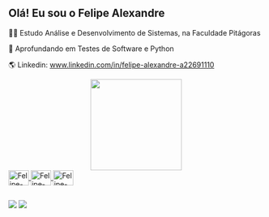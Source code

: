 ##  Olá! Eu sou o Felipe Alexandre


🧑‍💻 Estudo Análise e Desenvolvimento de Sistemas, na Faculdade Pitágoras

🚀 Aprofundando em Testes de Software e Python

🌎 Linkedin: www.linkedin.com/in/felipe-alexandre-a22691110






<div align="center">
  <a href="https://www.linkedin.com/in/felipe-alexandre-a22691110/">
  <img height="180em" src="https://github-readme-stats.vercel.app/api?username=felipealex11&show_icons=true&theme=dark&include_all_commits=true&count_private=true"/>
  
</div>
  <link rel="stylesheet" href="https://cdn.jsdelivr.net/gh/devicons/devicon@v2.14.0/devicon.min.css">
   <img align="center" alt="Felipe-Python" height="30" width="40" src="https://cdn.jsdelivr.net/gh/devicons/devicon/icons/python/python-original.svg" />
   <img align="center" alt="Felipe-jupyter"height="30" width="40" src="https://cdn.jsdelivr.net/gh/devicons/devicon/icons/jupyter/jupyter-original-wordmark.svg" />
   <img align="center" alt="Felipe-visual"height="30" width="40" src="https://cdn.jsdelivr.net/gh/devicons/devicon/icons/visualstudio/visualstudio-plain.svg" />
   </div>
  
  ##
  
  <div>
  <a href = "mailto:felipe.fel@hotmail.com"><img src="https://img.shields.io/badge/Microsoft_Outlook-0078D4?style=for-the-badge&logo=microsoft-outlook&logoColor=white" target="_blank"></a>
  <a href="https://www.linkedin.com/in/felipe-alexandre-a22691110" target="_blank"><img src="https://img.shields.io/badge/-LinkedIn-%230077B5?style=for-the-badge&logo=linkedin&logoColor=white" target="_blank"></a>
  
  </div>
  
